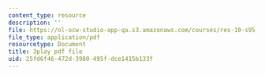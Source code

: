 ```yaml
---
content_type: resource
description: ''
file: https://ol-ocw-studio-app-qa.s3.amazonaws.com/courses/res-10-s95-physics-of-covid-19-transmission-fall-2020/25fd6f46472d3980495fdce1415b133f_Nt44I1OYkFw.pdf
file_type: application/pdf
resourcetype: Document
title: 3play pdf file
uid: 25fd6f46-472d-3980-495f-dce1415b133f
---
```

